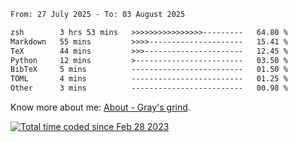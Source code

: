 <!--START_SECTION:waka-->

```txt
From: 27 July 2025 - To: 03 August 2025

zsh        3 hrs 53 mins   >>>>>>>>>>>>>>>>---------   64.80 %
Markdown   55 mins         >>>>---------------------   15.41 %
TeX        44 mins         >>>----------------------   12.45 %
Python     12 mins         >------------------------   03.50 %
BibTeX     5 mins          -------------------------   01.50 %
TOML       4 mins          -------------------------   01.25 %
Other      3 mins          -------------------------   00.98 %
```

<!--END_SECTION:waka-->

<!-- [![grayxu's github stats](https://github-readme-stats.vercel.app/api?username=grayxu&count_private=true&show_icons=true)](https://github.com/grayxu) -->

Know more about me: [About - Gray's grind](https://www.grayxu.cn/).
<p align="left">
  <a href="https://wakatime.com/@c69eb31e-43a1-463f-8968-c3449e386f57"><img src="https://wakatime.com/badge/user/c69eb31e-43a1-463f-8968-c3449e386f57.svg" title="Total time coded since Feb 28 2023" /></a>
</p>

